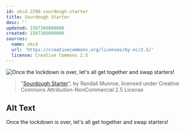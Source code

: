 ```yaml
---
id: xkcd.2296-sourdough-starter
title: Sourdough Starter
desc: ''
updated: 1587366000000
created: 1587366000000
sources:
  name: xkcd
  url: 'https://creativecommons.org/licenses/by-nc/2.5/'
  license: Creative Commons 2.5
---
```

![Once the lockdown is over, let's all get together and swap starters!](https://imgs.xkcd.com/comics/sourdough_starter.png)
> "[Sourdough Starter](https://xkcd.com/2296/)", by Randall Munroe, licensed under Creative Commons Attribution-NonCommercial 2.5 License

## Alt Text
Once the lockdown is over, let's all get together and swap starters!
